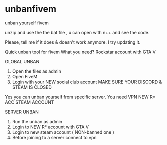 # unbanfivem
unban yourself fivem


unzip and use the the bat file , u can open with n++ and see the code.

Please, tell me if it does & doesn't work anymore. I try updating it.

Quick unban tool for fivem
What you need?
Rockstar account with GTA V


GLOBAL UNBAN

1. Open the files as admin
2. Open FiveM
3. Login with your NEW social club account
MAKE SURE YOUR DISCORD & STEAM IS CLOSED



Yes you can unban yourself from specific server.
You need
VPN
NEW R* ACC
STEAM ACCOUNT


SERVER UNBAN
1. Run the unban as admin
2. Login to NEW R* account with GTA V
3. Login to new steam account ( NON-banned one )
4. Before joining to a server connect to vpn
